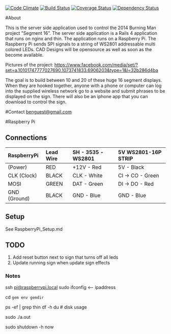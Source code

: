 [![Code Climate](https://codeclimate.com/github/bguest/blinky.png)](https://codeclimate.com/github/bguest/blinky) [![Build Status](https://travis-ci.org/bguest/blinky.png?branch=master)](https://travis-ci.org/bguest/blinky) [![Coverage Status](https://coveralls.io/repos/bguest/blinky/badge.png)](https://coveralls.io/r/bguest/blinky) [![Dependency Status](https://gemnasium.com/bguest/blinky.png)](https://gemnasium.com/bguest/blinky)

#About

This is the server side application used to control the 2014 Burning Man project "Segment 16". The server side application is a Rails 4 application that runs on nginx and thin. The application runs on a Raspberry Pi. The Raspberry Pi sends SPI signals to a string of WS2801 addressable multi colored LEDs. CAD Designs will be opensource as well as soon as the become available.

Pictures of the project: https://www.facebook.com/media/set/?set=a.10101747777027690.1073741833.6906203&type=1&l=32b286d4ba

The goal is to build between 10 and 20 of these huge 16 segment displays. When they are hooked together, anyone with a phone or computer can log into the supplied wireless network go to a website and submit phrases to be displayed on the sign. There will also be an iphone app that you can download to control the sign.

#Contact
benguest@gmail.com

#Raspberry Pi

## Connections

| RaspberryPi  | Lead Wire | SH - 3535 -  WS2801 | 5V WS2801-16P STRIP |
|:-------------|:----------|:--------------------|:--------------------|
| (Power)      | RED       | +12V - Red          | 5V       - Black    |
| CLK (Clock)  | BLACK     | CLK  - White        | CI -> CO - Green    |
| MOSI         | GREEN     | DAT  - Green        | DI -> DO - Red      |
| GND (Ground) | BLACK     | GND  - Blue         | GND      - Blue     |

## Setup

See RaspberryPi_Setup.md

## TODO

1. Add reset button next to sign that turns off all leds
2. Update running sign when update sign effects

### Notes

ssh pi@raspberrypi.local
sudo ifconfig <— ipaddress

cd `gem env gemdir`

ps -ef | grep thin
df -h  du                 # disk usage

sudo ./a.out

sudo shutdown -h now
